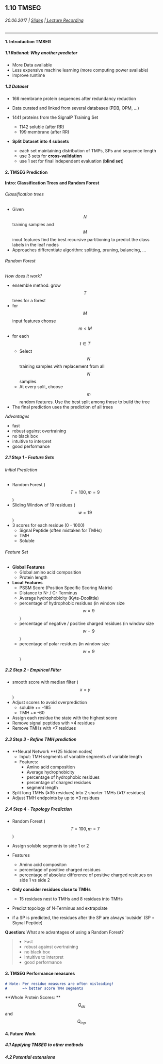 ## 1.10 TMSEG

###### 20.06.2017 \| [Slides](https://www.rostlab.org/sites/default/files/fileadmin/teaching/SoSe17/PP1CS/cb1i_20170620_tmseg_bernhoferm.pdf) \|[ Lecture Recording ](https://www.youtube.com/watch?v=uhqBFFuba6o&index=9&list=PLg46T0OlBIJ9abbsmUL-ux24DCpoUlC1J)

---

#### 1. Introduction TMSEG

##### 1.1 Rational: Why another predictor

* More Data available
* Less expensive machine learning \(more computing power available\)
* Improve runtime

##### 1.2 Dataset

* 166 membrane protein sequences after redundancy reduction
* Data curated and linked from several databases \(PDB, OPM, ...\)
* 1441 proteins from the SignalP Training Set

  * 1142 soluble \(after RR\)
  * 199 membrane \(after RR\)

* **Split Dataset into 4 subsets**

  * each set maintaining distribution of TMPs, SPs and sequence length
  * use 3 sets for **cross-validation**
  * use 1 set for final independent evaluation \(**blind set**\)

#### 2. TMSEG Prediction

**Intro: Classification Trees and Random Forest**

###### Classification trees

* Given $$N$$ training samples and $$M$$ inout features find the best recursive partitioning to predict the class labels in the leaf nodes
* Approaches differentiate algorithm: splitting, pruning, balancing, ...

###### Random Forest

_How does it work?_

* ensemble method: grow $$T$$ trees for a forest
* for $$M$$ input features choose $$m < M$$
* for each $$t \in T$$ 
  * Select $$N$$ training samples with replacement from all $$N$$ samples
  * At every split, choose $$m$$ random features. Use the best split among those to build the tree
* The final prediction uses the prediction of all trees

_Advantages_

* fast
* robust against overtraining
* no black box
* intuitive to interpret
* good performance

##### 2.1 Step 1 - Feature Sets

###### Initial Prediction

* Random Forest \($$T = 100, m = 9$$\)
* Sliding Window of 19 residues \($$w = 19$$\)
* 3 scores for each residue \(0 - 1000\)
  * Signal Peptide \(often mistaken for TMHs\)
  * TMH
  * Soluble

###### Feature Set

* **Global Features**
  * Global amino acid composition
  * Protein length
* **Local Features**
  * PSSM Score \(Position Specific Scoring Matrix\)
  * Distance to N- / C- Terminus
  * Average hydrophobicity \(Kyte-Doolittle\)
  * percentage of hydrophobic residues \(in window size $$w = 9$$\)
  * percentage of negative / positive charged residues \(in window size $$w = 9$$\)
  * percentage of polar residues \(in window size $$w = 9$$\)

##### 2.2 Step 2 - Empirical Filter

* smooth score with median filter \($$x = y$$\)
* Adjust scores to avoid overprediction
  * soluble += -185
  * TMH += -60
* Assign each residue the state with the highest score
* Remove signal peptides with &lt;4 residues
* Remove TMHs with &lt;7 residues

##### 2.3 Step 3 - Refine TMH prediction

* **Neural Network **\(25 hidden nodes\)
  * Input: TMH segments of variable segments of variable length
  * Features:
    * Amino acid composition
    * Average hydrophobicity
    * percentage of hydrophobic residues
    * percentage of charged residues
    * segment length
* Split long TMHs \(≥35 residues\) into 2 shorter TMHs \(≥17 residues\)
* Adjust TMH endpoints by up to ±3 residues

##### 2.4 Step 4 - Topology Prediction

* Random Forest \($$T = 100, m = 7$$\)
* Assign soluble segments to side 1 or 2
* Features

  * Amino acid compositon
  * percentage of positive charged residues
  * percentage of absolute difference of positive charged residues on side 1 vs side 2 

* **Only consider residues close to TMHs**

  * 15 residues nest to TMHs and 8 residues into TMHs

* Predict topology of N-Terminus and extrapolate
* if a SP is predicted, the residues after the SP are always 'outside' \(SP = Signal Peptide\)

**Question:** What are advantages of using a Random Forest?

> * Fast
> * robust against overtraining
> * no black box
> * Intuitive to interpret
> * good performance

#### 3. TMSEG Performance measures

```markdown
# Note: Per residue measures are often misleading!
#       => better score TMH segments
```

**Whole Protein Scores: **$$Q_{ok}$$ and $$Q_{top}$$

#### 4. Future Work

##### 4.1 Applying TMSEG to other methods

##### 

##### 4.2 Potential extensions

##### 



